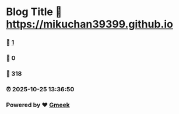 # Blog Title :link: https://mikuchan39399.github.io 
### :page_facing_up: [1](https://mikuchan39399.github.io/tag.html) 
### :speech_balloon: 0 
### :hibiscus: 318 
### :alarm_clock: 2025-10-25 13:36:50 
### Powered by :heart: [Gmeek](https://github.com/Meekdai/Gmeek)
